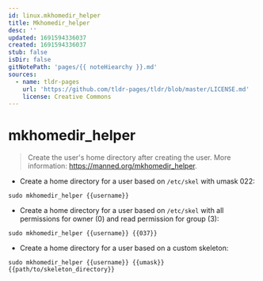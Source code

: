 ```yaml
---
id: linux.mkhomedir_helper
title: Mkhomedir_helper
desc: ''
updated: 1691594336037
created: 1691594336037
stub: false
isDir: false
gitNotePath: 'pages/{{ noteHiearchy }}.md'
sources:
  - name: tldr-pages
    url: 'https://github.com/tldr-pages/tldr/blob/master/LICENSE.md'
    license: Creative Commons
---
```

# mkhomedir_helper

> Create the user's home directory after creating the user.
> More information: <https://manned.org/mkhomedir_helper>.

- Create a home directory for a user based on `/etc/skel` with umask 022:

`sudo mkhomedir_helper {{username}}`

- Create a home directory for a user based on `/etc/skel` with all permissions for owner (0) and read permission for group (3):

`sudo mkhomedir_helper {{username}} {{037}}`

- Create a home directory for a user based on a custom skeleton:

`sudo mkhomedir_helper {{username}} {{umask}} {{path/to/skeleton_directory}}`

